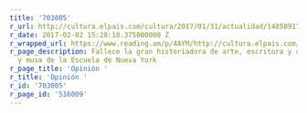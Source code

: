 ```yaml
---
title: '703005'
r_url: http://cultura.elpais.com/cultura/2017/01/31/actualidad/1485891796_242139.html
r_date: 2017-02-02 15:28:18.375000000 Z
r_wrapped_url: https://www.reading.am/p/4AYM/http://cultura.elpais.com/cultura/2017/01/31/actualidad/1485891796_242139.html
r_page_description: Fallece la gran historiadora de arte, escritora y crítica, alma
  y musa de la Escuela de Nueva York
r_page_title: 'Opinión '
r_title: 'Opinión '
r_id: '703005'
r_page_id: '516009'
---
```


